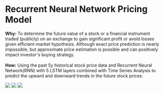 # Recurrent Neural Network Pricing Model

**Why:**  To determine the future value of a stock or a financial instrument traded (publicly) on an exchange to gain significant profit or avoid losses given efficient-market hypothesis. Although exact price prediction is nearly impossible, but approximate price estimation is possible and can positively impact investor's buying strategy.<br><br>
**How:** Using the past 5y historical stock price data and Recurrent Neural Network(RNN) with 5 LSTM layers combined with Time Series Analysis to predict the upward and downward trends in the future stock prices.<br>



[![](https://img.shields.io/badge/Deep__Learning-RNN-brightgreen)]()
[![](https://img.shields.io/badge/Tensorflow-3d3b3b?logo=Tensorflow)]()
[![](https://img.shields.io/badge/Keras-8a1111?logo=Keras)]()


